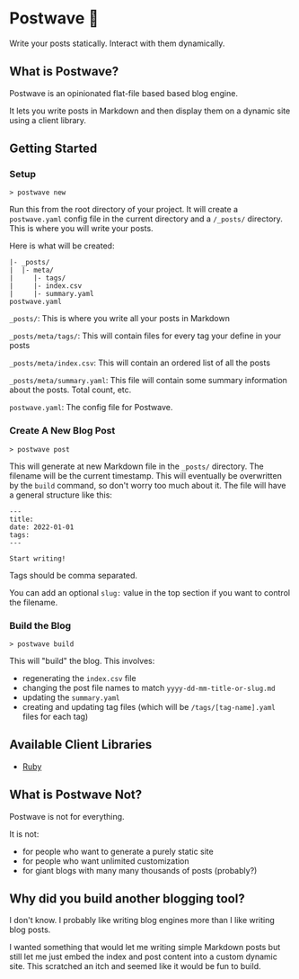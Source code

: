 # Postwave 🌊

Write your posts statically. Interact with them dynamically.

## What is Postwave?

Postwave is an opinionated flat-file based based blog engine.

It lets you write posts in Markdown and then display them on a dynamic site using a client library.

## Getting Started

### Setup

```
> postwave new
```

Run this from the root directory of your project. It will create a `postwave.yaml` config file in the current directory and a `/_posts/` directory. This is where you will write your posts.

Here is what will be created:

```
|- _posts/
|  |- meta/
|     |- tags/
|     |- index.csv
|     |- summary.yaml
postwave.yaml
```

`_posts/`: This is where you write all your posts in Markdown

`_posts/meta/tags/`: This will contain files for every tag your define in your posts

`_posts/meta/index.csv`: This will contain an ordered list of all the posts

`_posts/meta/summary.yaml`: This file will contain some summary information about the posts. Total count, etc.

`postwave.yaml`: The config file for Postwave.

### Create A New Blog Post

```
> postwave post
```

This will generate at new Markdown file in the `_posts/` directory. The filename will be the current timestamp. This will eventually be overwritten by the `build` command, so don't worry too much about it. The file will have a general structure like this:

```
---
title:
date: 2022-01-01
tags:
---

Start writing!
```
Tags should be comma separated.

You can add an optional `slug:` value in the top section if you want to control the filename.

### Build the Blog

```
> postwave build
```

This will "build" the blog. This involves:
- regenerating the `index.csv` file
- changing the post file names to match `yyyy-dd-mm-title-or-slug.md`
- updating the `summary.yaml`
- creating and updating tag files (which will be `/tags/[tag-name].yaml` files for each tag)

## Available Client Libraries

- [Ruby](https://github.com/dorkrawk/postwave-ruby-client)

## What is Postwave Not?

Postwave is not for everything.

It is not:
- for people who want to generate a purely static site
- for people who want unlimited customization
- for giant blogs with many many thousands of posts (probably?)

## Why did you build another blogging tool?

I don't know. I probably like writing blog engines more than I like writing blog posts.

I wanted something that would let me writing simple Markdown posts but still let me just embed the index and post content into a custom dynamic site. This scratched an itch and seemed like it would be fun to build.
